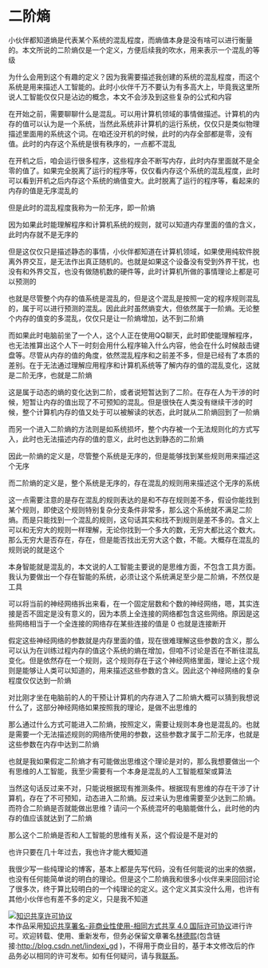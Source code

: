 
# 二阶熵

小伙伴都知道熵是代表某个系统的混乱程度，而熵值本身是没有啥可以进行衡量的。本文所说的二阶熵仅是一个定义，方便后续我的吹水，用来表示一个混乱的等级

<!--more-->


<!-- 发布 -->

为什么会用到这个有趣的定义？因为我需要描述我创建的系统的混乱程度，而这个系统是用来描述人工智能的。此时小伙伴千万不要认为有多高大上，毕竟我这里所说人工智能仅仅只是沾边的概念，本文不会涉及到这些复杂的公式和内容

在开始之前，需要聊聊什么是混乱。可以用计算机领域的事情做描述。计算机的内存的值可以认为是一个系统，当然此系统非计算机的运行系统，仅仅只是类似物理描述里面用的系统这个词。在咱还没开机的时候，此时的内存全部都是零，没有值。此时的内存这个系统是很有秩序的，一点都不混乱

在开机之后，咱会运行很多程序，这些程序会不断写内存，此时内存里面就不是全零的值了。如果完全脱离了运行的程序等，仅仅看内存这个系统的混乱程度，此时可以看到开机之后内存这个系统的熵值变大。此时脱离了运行的程序等，看起来的内存的值是无序混乱的

但是此时的混乱程度我称为一阶无序，即一阶熵

因为如果此时能理解程序和计算机系统的规则，就可以知道内存里面的值的含义，此时内存就不是无序的

但是这仅仅只是描述静态的事情，小伙伴都知道在计算机领域，如果使用纯软件脱离外界交互，是无法作出真正随机的。也就是如果这个设备没有受到外界干扰，也没有和外界交互，也没有做随机数的硬件等，此时计算机所做的事情理论上都是可以预测的

也就是尽管整个内存的值系统是混乱的，但是这个混乱是按照一定的程序规则混乱的，属于可以进行预测的混乱。因此此时虽然熵变大，但依然属于一阶熵。无论整个内存的值变的多混乱，仅仅只是让一阶熵增加，达不到二阶熵

而如果此时电脑前坐了一个人，这个人正在使用QQ聊天，此时即使能理解程序，也无法推算出这个人下一时刻会用什么程序输入什么内容，他会在什么时候敲击键盘等。尽管从内存的值的角度，依然混乱程序和之前差不多，但是已经有了本质的差别。在于无法通过理解应用程序和计算机系统等了解内存的值的混乱变化，这就是二阶无序，也就是二阶熵

这是属于动态的熵的变化达到二阶，或者说短暂达到了二阶。在存在人为干涉的时候，短暂让内存的值出现了不可预知的混乱。但是很快在人类没有继续干涉的时候，整个计算机内存的值又处于可以被解读的状态，此时就从二阶熵回到了一阶熵

而另一个进入二阶熵的方法则是如系统损坏，整个内存被一个无法规则化的方式写入，此时也无法描述内存的值的意义，此时也达到静态的二阶熵

因此一阶熵的定义是，尽管整个系统是无序的，但是能够找到某些规则用来描述这个无序

而二阶熵的定义是，整个系统是无序的，存在混乱的规则用来描述这个无序的系统

这一点需要注意的是存在混乱的规则表达的是和不存在规则差不多，假设你能找到某个规则，即使这个规则特别复杂分支条件非常多，那么这个系统就不满足二阶熵。而是只能找到一个混乱的规则，这句话其实和找不到规则是差不多的。含义上可以和无穷大的规则一样理解，无论你找到一个多大的数，无穷大都比这个数大。那么无穷大是否存在，存在，但是能否找出无穷大这个数，不能。大概存在混乱的规则说的就是这个

本身智能就是混乱的，本文说的人工智能主要说的是思维方面，不包含工具方面。我认为要做出一个存在智能的系统，必须让这个系统满足至少是二阶熵，不然仅是工具

可以将当前的神经网络拆出来看，在一个固定层数和个数的神经网络，嗯，其实连接是否不固定是没有意义的，因为本质上全连接的网络都包含这些网络。原因是这些网络相当于一个全连接的网络存在某些连接的值是 0 也就是连接断开

假定这些神经网络的参数就是内存里面的值，现在很难理解这些参数的含义，那么可以认为在训练过程内存的值这个系统的熵在增加，但咱不讨论是否在不断往混乱变化。但是依然存在一个规则，这个规则存在于这个神经网络里面，理论上这个规则是能够让人类可以知道的，用来描述这些参数的含义。因此这个神经网络的复杂程度仅仅达到一阶熵

对比刚才坐在电脑前的人的干预让计算机的内存进入了二阶熵大概可以猜到我想说什么了，这部分神经网络如果按照我的理论，是做不出思维的

那么通过什么方式可能进入二阶熵，按照定义，需要让规则本身也是混乱的。也就是需要一个无法描述规则的网络所使用的参数，这些参数才属于二阶无序，也就是这些参数在内存中达到二阶熵

也就是我如果假定二阶熵才有可能做出思维这个理论是对的，那么我想要做出一个有思维的人工智能，我至少需要有一个本身是混乱的人工智能框架或算法

当然这句话反过来不对，只能说根据现有推测条件。根据现有思维的存在干涉了计算机，存在了不可预知，动态进入二阶熵。反过来认为思维需要至少达到二阶熵。而符合二阶熵是否就能做出思维？请问一个系统混坏的电脑能做什么，此时他的内存的值应该就达到了二阶熵

那么这个二阶熵是否和人工智能的思维有关系，这个假设是不是对的

也许只要在几十年过去，我也许才能大概知道

我很少写一些纯理论的博客，基本上都是先写代码，没有任何能说的出来的依据，也没有任何能简单说的明白的理论。但是这个二阶熵我和很多小伙伴来来回回讨论了很多次，终于算比较明白的一个纯理论的定义。这个定义其实没什么用，也许有其他小伙伴也有差不多的定义，只是我不知道





<a rel="license" href="http://creativecommons.org/licenses/by-nc-sa/4.0/"><img alt="知识共享许可协议" style="border-width:0" src="https://licensebuttons.net/l/by-nc-sa/4.0/88x31.png" /></a><br />本作品采用<a rel="license" href="http://creativecommons.org/licenses/by-nc-sa/4.0/">知识共享署名-非商业性使用-相同方式共享 4.0 国际许可协议</a>进行许可。欢迎转载、使用、重新发布，但务必保留文章署名[林德熙](http://blog.csdn.net/lindexi_gd)(包含链接:http://blog.csdn.net/lindexi_gd )，不得用于商业目的，基于本文修改后的作品务必以相同的许可发布。如有任何疑问，请与我[联系](mailto:lindexi_gd@163.com)。